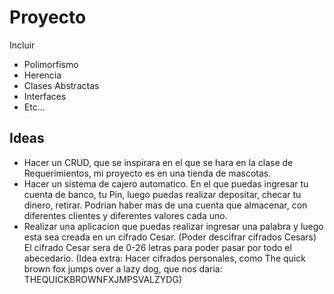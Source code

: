# Proyecto
Incluir
- Polimorfismo 
- Herencia
- Clases Abstractas
- Interfaces
- Etc...
## Ideas
- Hacer un CRUD, que se inspirara en el que se hara en la clase de Requerimientos, mi proyecto es en una tienda de mascotas. 
 - Hacer un sistema de cajero automatico. En el que puedas ingresar tu cuenta de banco, tu Pin, luego puedas realizar depositar, checar tu dinero, retirar. Podrian haber mas de una cuenta que almacenar, con diferentes clientes y diferentes valores cada uno.
- Realizar una aplicacion que puedas realizar ingresar una palabra y luego esta sea creada en un cifrado Cesar. (Poder descifrar cifrados Cesars) El cifrado Cesar sera de 0-26 letras para poder pasar por todo el abecedario. (Idea extra: Hacer cifrados personales, como The quick brown fox jumps over a lazy dog, que nos daria: THEQUICKBROWNFXJMPSVALZYDG)